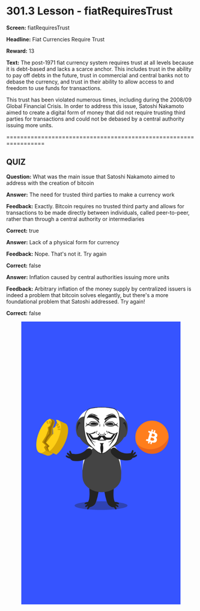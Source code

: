 # 301.3 Lesson - fiatRequiresTrust

**Screen:** fiatRequiresTrust

**Headline:** Fiat Currencies Require Trust

**Reward:** 13

**Text:** The post-1971 fiat currency system requires trust at all levels because it is debt-based and lacks a scarce anchor. This includes trust in the ability to pay off debts in the future, trust in commercial and central banks not to debase the currency, and trust in their ability to allow access to and freedom to use funds for transactions.

This trust has been violated numerous times, including during the 2008/09 Global Financial Crisis. In order to address this issue, Satoshi Nakamoto aimed to create a digital form of money that did not require trusting third parties for transactions and could not be debased by a central authority issuing more units.


=================================================================

## QUIZ

**Question:** What was the main issue that Satoshi Nakamoto aimed to address with the creation of bitcoin


**Answer:** The need for trusted third parties to make a currency work

**Feedback:** Exactly. Bitcoin requires no trusted third party and allows for transactions to be made directly between individuals, called peer-to-peer, rather than through a central authority or intermediaries

**Correct:** true

**Answer:** Lack of a physical form for currency

**Feedback:** Nope. That&#x27;s not it. Try again

**Correct:** false

**Answer:** Inflation caused by central authorities issuing more units

**Feedback:** Arbitrary inflation of the money supply by centralized issuers is indeed a problem that bitcoin solves elegantly, but there&#x27;s a more foundational problem that Satoshi addressed. Try again!

**Correct:** false


<figure><img src="../.gitbook/assets/301-03.png" alt=""><figcaption></figcaption></figure>

